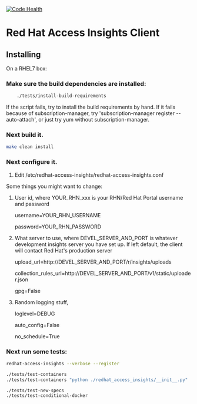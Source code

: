 [![Code Health](https://landscape.io/github/redhataccess/insights-client/master/landscape.svg?style=flat)](https://landscape.io/github/redhataccess/insights-client/master)

# Red Hat Access Insights Client

## Installing

On a RHEL7 box:

### Make sure the build dependencies are installed:

```bash
    ./tests/install-build-requirements
```
        
If the script fails, try to install the build requirements by hand.  If it fails because of
subscription-manager, try 'subscription-manager register --auto-attach', or just try yum without
subscription-manager.



### Next build it.

```bash
make clean install
```


### Next configure it.

1. Edit /etc/redhat-access-insights/redhat-access-insights.conf

Some things you might want to change:

1. User id, where YOUR_RHN_xxx is your RHN/Red Hat Portal username and password 

    username=YOUR_RHN_USERNAME

    password=YOUR_RHN_PASSWORD
  
1. What server to use, where DEVEL_SERVER_AND_PORT is whatever development insights server you have set up.  If left default, the client will contact Red Hat's production server

    upload_url=http://DEVEL_SERVER_AND_PORT/r/insights/uploads

    collection_rules_url=http://DEVEL_SERVER_AND_PORT/v1/static/uploader.json
 
     gpg=False

1. Random logging stuff,

    loglevel=DEBUG

    auto_config=False

    no_schedule=True


### Next run some tests:

```bash
redhat-access-insights --verbose --register

./tests/test-containers
./tests/test-containers "python ./redhat_access_insights/__init__.py"

./tests/test-new-specs
./tests/test-conditional-docker
```


